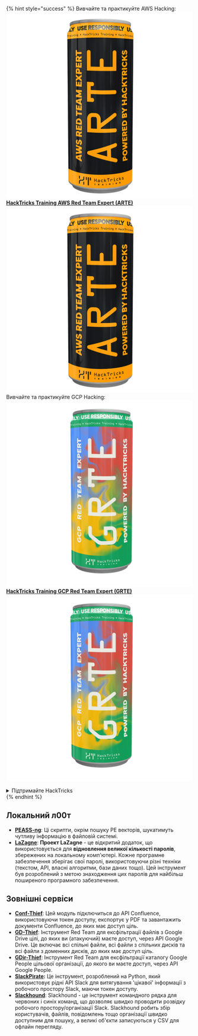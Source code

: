 {% hint style="success" %}
Вивчайте та практикуйте AWS Hacking:<img src="/.gitbook/assets/arte.png" alt="" data-size="line">[**HackTricks Training AWS Red Team Expert (ARTE)**](https://training.hacktricks.xyz/courses/arte)<img src="/.gitbook/assets/arte.png" alt="" data-size="line">\
Вивчайте та практикуйте GCP Hacking: <img src="/.gitbook/assets/grte.png" alt="" data-size="line">[**HackTricks Training GCP Red Team Expert (GRTE)**<img src="/.gitbook/assets/grte.png" alt="" data-size="line">](https://training.hacktricks.xyz/courses/grte)

<details>

<summary>Підтримайте HackTricks</summary>

* Перевірте [**плани підписки**](https://github.com/sponsors/carlospolop)!
* **Приєднуйтесь до** 💬 [**групи Discord**](https://discord.gg/hRep4RUj7f) або [**групи Telegram**](https://t.me/peass) або **слідкуйте** за нами в **Twitter** 🐦 [**@hacktricks\_live**](https://twitter.com/hacktricks\_live)**.**
* **Діліться хакерськими трюками, надсилаючи PR до** [**HackTricks**](https://github.com/carlospolop/hacktricks) та [**HackTricks Cloud**](https://github.com/carlospolop/hacktricks-cloud) репозиторіїв на GitHub.

</details>
{% endhint %}


## **Локальний л00т**

* [**PEASS-ng**](https://github.com/carlospolop/PEASS-ng): Ці скрипти, окрім пошуку PE векторів, шукатимуть чутливу інформацію в файловій системі.
* [**LaZagne**](https://github.com/AlessandroZ/LaZagne): **Проект LaZagne** - це відкритий додаток, що використовується для **відновлення великої кількості паролів**, збережених на локальному комп'ютері. Кожне програмне забезпечення зберігає свої паролі, використовуючи різні техніки (текстом, API, власні алгоритми, бази даних тощо). Цей інструмент був розроблений з метою знаходження цих паролів для найбільш поширеного програмного забезпечення.

## **Зовнішні сервіси**

* [**Conf-Thief**](https://github.com/antman1p/Conf-Thief): Цей модуль підключиться до API Confluence, використовуючи токен доступу, експортує у PDF та завантажить документи Confluence, до яких має доступ ціль.
* [**GD-Thief**](https://github.com/antman1p/GD-Thief): Інструмент Red Team для ексфільтрації файлів з Google Drive цілі, до яких ви (атакуючий) маєте доступ, через API Google Drive. Це включає всі спільні файли, всі файли з спільних дисків та всі файли з доменних дисків, до яких має доступ ціль.
* [**GDir-Thief**](https://github.com/antman1p/GDir-Thief): Інструмент Red Team для ексфільтрації каталогу Google People цільової організації, до якого ви маєте доступ, через API Google People.
* [**SlackPirate**](https://github.com/emtunc/SlackPirate)**:** Це інструмент, розроблений на Python, який використовує рідні API Slack для витягування 'цікавої' інформації з робочого простору Slack, маючи токен доступу.
*   [**Slackhound**](https://github.com/BojackThePillager/Slackhound): Slackhound - це інструмент командного рядка для червоних і синіх команд, що дозволяє швидко проводити розвідку робочого простору/організації Slack. Slackhound робить збір користувачів, файлів, повідомлень тощо організації швидко доступним для пошуку, а великі об'єкти записуються у CSV для офлайн перегляду.
